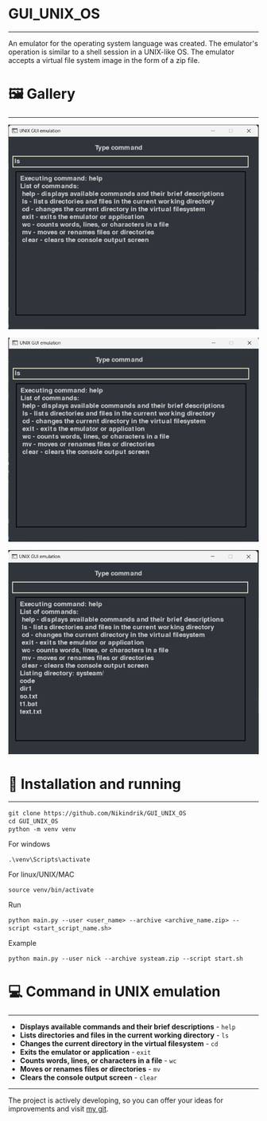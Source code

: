 # GUI_UNIX_OS

---

An emulator for the operating system language was created. The emulator's operation is similar to a shell session in a UNIX-like OS. The emulator accepts a virtual file system image in the form of a zip file.



# 🖼️ Gallery

---

![img.png](source/img/img.png)

![img.png](source/img/img_1.png)

![img.png](source/img/img_2.png)



# 📘 Installation and running

---

```commandline
git clone https://github.com/Nikindrik/GUI_UNIX_OS
cd GUI_UNIX_OS
python -m venv venv
```
For windows
```commandline
.\venv\Scripts\activate   
```
For linux/UNIX/MAC
```commandline
source venv/bin/activate
```
Run
```commandline
python main.py --user <user_name> --archive <archive_name.zip> --script <start_script_name.sh>
```
Example
```editorconfig
python main.py --user nick --archive systeam.zip --script start.sh
```

# 💻 Command in UNIX emulation

---

* **Displays available commands and their brief descriptions** - `help`
* **Lists directories and files in the current working directory** - `ls`
* **Changes the current directory in the virtual filesystem** - `cd`
* **Exits the emulator or application** - `exit`
* **Counts words, lines, or characters in a file** - `wc`
* **Moves or renames files or directories** - `mv`
* **Clears the console output screen** - `clear`

---

The project is actively developing, so you can offer your ideas for improvements and visit [my git](https://github.com/Nikindrik).